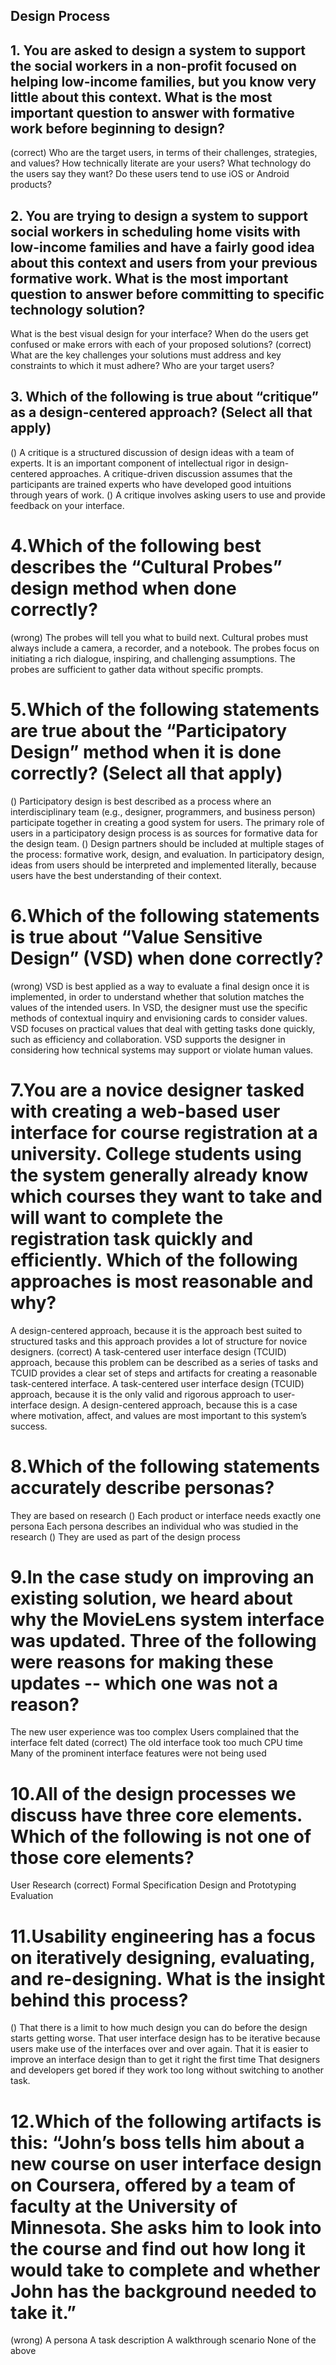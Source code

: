 ## Design Process 

## 1. You are asked to design a system to support the social workers in a non-profit focused on helping low-income families, but you know very little about this context. What is the most important question to answer with formative work before beginning to design?

(correct) Who are the target users, in terms of their challenges, strategies, and values?
How technically literate are your users?
What technology do the users say they want?
Do these users tend to use iOS or Android products?

## 2. You are trying to design a system to support social workers in scheduling home visits with low-income families and have a fairly good idea about this context and users from your previous formative work. What is the most important question to answer before committing to specific technology solution?

What is the best visual design for your interface?
When do the users get confused or make errors with each of your proposed solutions?
(correct) What are the key challenges your solutions must address and key constraints to which it must adhere?
Who are your target users?

## 3. Which of the following is true about “critique” as a design-centered approach? (Select all that apply)

() A critique is a structured discussion of design ideas with a team of experts.
It is an important component of intellectual rigor in design-centered approaches.
A critique-driven discussion assumes that the participants are trained experts who have developed good intuitions through years of work.
() A critique involves asking users to use and provide feedback on your interface.

# 4.Which of the following best describes the “Cultural Probes” design method when done correctly?

(wrong) The probes will tell you what to build next.
Cultural probes must always include a camera, a recorder, and a notebook.
The probes focus on initiating a rich dialogue, inspiring, and challenging assumptions.
The probes are sufficient to gather data without specific prompts.

# 5.Which of the following statements are true about the “Participatory Design” method when it is done correctly? (Select all that apply)

() Participatory design is best described as a process where an interdisciplinary team (e.g., designer, programmers, and business person) participate together in creating a good system for users.
The primary role of users in a participatory design process is as sources for formative data for the design team.
() Design partners should be included at multiple stages of the process: formative work, design, and evaluation.
In participatory design, ideas from users should be interpreted and implemented literally, because users have the best understanding of their context.

# 6.Which of the following statements  is true about “Value Sensitive Design” (VSD) when done correctly?

(wrong) VSD is best applied as a way to evaluate a final design once it is implemented, in order to understand whether that solution matches the values of the intended users.
In VSD, the designer must use the specific methods of contextual inquiry and envisioning cards to consider values.
VSD focuses on practical values that deal with getting tasks done quickly, such as efficiency and collaboration.
VSD supports the designer in considering how technical systems may support or violate human values.

# 7.You are a novice designer tasked with creating a web-based user interface for course registration at a university. College students using the system generally already know which courses they want to take and will want to complete the registration task quickly and efficiently. Which of the following approaches is most reasonable and why?

A design-centered approach, because it is the approach best suited to structured tasks and this approach provides a lot of structure for novice designers.
(correct) A task-centered user interface design (TCUID) approach, because this problem can be described as a series of tasks and TCUID provides a clear set of steps and artifacts for creating a reasonable task-centered interface.
A task-centered user interface design (TCUID) approach, because it is the only valid and rigorous approach to user-interface design.
A design-centered approach, because this is a case where motivation, affect, and values are most important to this system’s success.

# 8.Which of the following statements accurately describe personas?

They are based on research
() Each product or interface needs exactly one persona
Each persona describes an individual who was studied in the research
() They are used as part of the design process

# 9.In the case study on improving an existing solution, we heard about why the MovieLens system interface was updated.  Three of the following were reasons for making these updates -- which one was not a reason?

The new user experience was too complex
Users complained that the interface felt dated
(correct) The old interface took too much CPU time
Many of the prominent interface features were not being used  

# 10.All of the design processes we discuss have three core elements.  Which of the following is not one of those core elements?

User Research
(correct) Formal Specification
Design and Prototyping
Evaluation

# 11.Usability engineering has a focus on iteratively designing, evaluating, and re-designing.  What is the insight behind this process?

() That there is a limit to how much design you can do before the design starts getting worse.
That user interface design has to be iterative because users make use of the interfaces over and over again.
That it is easier to improve an interface design than to get it right the first time
That designers and developers get bored if they work too long without switching to another task.

# 12.Which of the following artifacts is this: “John’s boss tells him about a new course on user interface design on Coursera, offered by a team of faculty at the University of Minnesota.  She asks him to look into the course and find out how long it would take to complete and whether John has the background needed to take it.”
(wrong) A persona
A task description
A walkthrough scenario
None of the above

